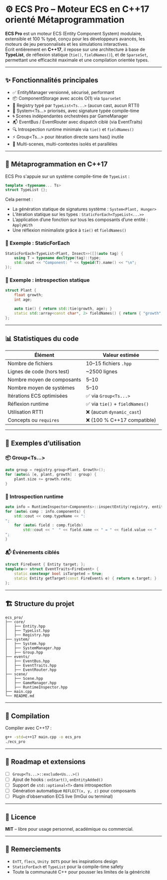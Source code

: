# ⚙️ ECS Pro – Moteur ECS en C++17 orienté Métaprogrammation

**ECS Pro** est un moteur ECS (Entity Component System) modulaire, extensible et 100 % typé, conçu pour les développeurs avancés, les moteurs de jeu personnalisés et les simulations interactives.  
Écrit entièrement en **C++17**, il repose sur une architecture à base de **TypeList**, de réflexion statique (`tie()`, `fieldNames()`), et de `SparseSet`, permettant une efficacité maximale et une compilation orientée types.

---

## ✨ Fonctionnalités principales

- ✅ EntityManager versionné, sécurisé, performant
- 📦 ComponentStorage<T> avec accès O(1) via `SparseSet`
- 🧱 Registry typé par `TypeList<Ts...>` (aucun cast, aucun RTTI)
- 🧠 System<Ts...> priorisés, avec signature typée compile-time
- 🌀 Scenes indépendantes orchestrées par GameManager
- 📬 EventBus / EventRouter avec dispatch ciblé (via EventTraits)
- 🔍 Introspection runtime minimale via `tie()` et `fieldNames()`
- ⚡ Group<Ts...> pour itération directe sans has<T>() inutile
- 🔁 Multi-scenes, multi-contextes isolés et parallèles

---

## 🧠 Métaprogrammation en C++17

ECS Pro s'appuie sur un système compile-time de `TypeList` :

```cpp
template <typename... Ts>
struct TypeList {};
```

Cela permet :

- La génération statique de signatures système : `System<Plant, Hunger>`
- L’itération statique sur les types : `StaticForEach<TypeList<...>>`
- L’application d’une fonction sur tous les composants d’une entité : `ApplyWith`
- Une réflexion minimaliste grâce à `tie()` et `fieldNames()`

### 🔧 Exemple : StaticForEach

```cpp
StaticForEach<TypeList<Plant, Insect>>([](auto tag) {
    using T = typename decltype(tag)::type;
    std::cout << "Component: " << typeid(T).name() << "\n";
});
```

### 🧠 Exemple : introspection statique

```cpp
struct Plant {
    float growth;
    int age;

    auto tie() { return std::tie(growth, age); }
    static std::array<const char*, 2> fieldNames() { return { "growth", "age" }; }
};
```

---

## 📊 Statistiques du code

| Élément                     | Valeur estimée              |
|----------------------------|-----------------------------|
| Nombre de fichiers         | 10–15 fichiers `.hpp`       |
| Lignes de code (hors test) | ~2500 lignes                |
| Nombre moyen de composants | 5–10                        |
| Nombre moyen de systèmes   | 5–10                        |
| Itérations ECS optimisées  | ✅ via `Group<Ts...>`        |
| Réflexion runtime          | ✅ via `tie()` + `fieldNames()` |
| Utilisation RTTI           | ❌ (aucun `dynamic_cast`)   |
| Concepts ou `requires`     | ❌ (100 % C++17 compatible) |

---

## 🔬 Exemples d’utilisation

### 📦 Group<Ts...>

```cpp
auto group = registry.group<Plant, Growth>();
for (auto&& [e, plant, growth] : group) {
    plant.size += growth.rate;
}
```

### 🧠 Introspection runtime

```cpp
auto info = RuntimeInspector<Components>::inspectEntity(registry, entity);
for (auto& comp : info.components) {
    std::cout << comp.typeName << ":
";
    for (auto& field : comp.fields)
        std::cout << "  " << field.name << " = " << field.value << "
";
}
```

### 📬 Événements ciblés

```cpp
struct FireEvent { Entity target; };
template<> struct EventTraits<FireEvent> {
    static constexpr bool isTargeted = true;
    static Entity getTarget(const FireEvent& e) { return e.target; }
};
```

---

## 🏗️ Structure du projet

```
ecs_pro/
├── core/
│   ├── Entity.hpp
│   ├── TypeList.hpp
│   ├── Registry.hpp
├── system/
│   ├── System.hpp
│   ├── SystemManager.hpp
│   ├── Group.hpp
├── events/
│   ├── EventBus.hpp
│   ├── EventTraits.hpp
│   ├── EventRouter.hpp
├── scene/
│   ├── Scene.hpp
│   ├── GameManager.hpp
│   ├── RuntimeInspector.hpp
├── main.cpp
└── README.md
```

---

## 🔧 Compilation

Compiler avec C++17 :

```bash
g++ -std=c++17 main.cpp -o ecs_pro
./ecs_pro
```

---

## 🧪 Roadmap et extensions

- [ ] `Group<Ts...>::exclude<Us...>()`
- [ ] Ajout de hooks : `onStart()`, `onEntityAdded()`
- [ ] Support de `std::optional<T>` dans introspection
- [ ] Génération automatique `REFLECT(x, y, z)` pour composants
- [ ] Plugin d’observation ECS live (ImGui ou terminal)

---

## 📖 Licence

**MIT** – libre pour usage personnel, académique ou commercial.

---

## 🙌 Remerciements

- `EnTT`, `flecs`, `Unity DOTS` pour les inspirations design
- `StaticForEach` et `TypeList` pour la compile-time safety
- Toute la communauté C++ pour pousser les limites de la généricité

